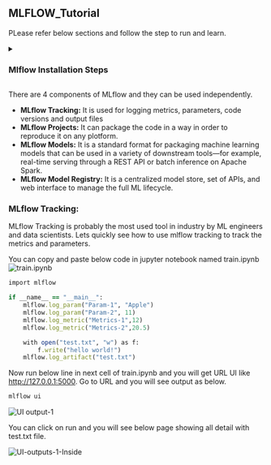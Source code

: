 
## MLFLOW_Tutorial

PLease refer below sections and follow the step to run and learn.

<details><summary> <h3> Mlflow Installation Steps </h3> </summary>
<p>

#### Step1: Run a below command to install a mlflow(You can run this command in jupyter notebook cell as well)
```ruby
pip install mlflow
```
#### Step2: Check version of mlflow
```ruby
# for command line
mlflow --version

# For jupyter notebook
mlflow.__version__
```  
#### (Optional)Step3: It is recommend to create an new environment before installting mlflow
```ruby
conda create -n mlflow_env
conda activate mlflow_env
pip install mlflow
```    
</p>
</details>





There are 4 components of MLflow and they can be used independently.
* <strong> MLflow Tracking:</strong> It is used for logging metrics, parameters, code versions and output files
* <strong> MLflow Projects:</strong> It can package the code in a way in order to reproduce it on any plotform.
* <strong> MLflow Models:</strong> It is a standard format for packaging machine learning models that can be used in a variety of downstream tools—for example, real-time serving through a REST API or batch inference on Apache Spark. 
* <strong> MLflow Model Registry:</strong> It is a centralized model store, set of APIs, and web interface to manage the full ML lifecycle.

### MLflow Tracking: 
MLflow Tracking is probably the most used tool in industry by ML engineers and data scientists. Lets quickly see how to use mlflow tracking to track the metrics and parameters. <br>

You can copy and paste below code in jupyter notebook named train.ipynb
<img src="https://github.com/ShubhPatil95/MLFLOW_Tutorial/tree/main/images/train-ipynb.jpg" alt="train.ipynb">

```ruby
import mlflow

if __name__ == "__main__":
    mlflow.log_param("Param-1", "Apple")
    mlflow.log_param("Param-2", 11)
    mlflow.log_metric("Metrics-1",12)
    mlflow.log_metric("Metrics-2",20.5)

    with open("test.txt", "w") as f:
        f.write("hello world!")
    mlflow.log_artifact("test.txt")
```
Now run below line in next cell of train.ipynb and you will get URL UI like http://127.0.0.1:5000. Go to URL and you will see output as below.
```ruby
mlflow ui
```
<img src="https://github.com/ShubhPatil95/MLFLOW_Tutorial/tree/main/images/UI-outputs-1.jpg" alt="UI output-1">

You can click on run and you will see below page showing all detail with test.txt file.

<img src="https://github.com/ShubhPatil95/MLFLOW_Tutorial/tree/main/images/UI-outputs-1-Inside.jpg" alt="UI-outputs-1-Inside">






